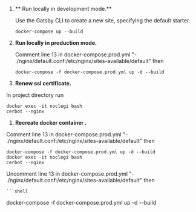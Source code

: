 
1.  ** Run locally in development mode.**

    Use the Gatsby CLI to create a new site, specifying the default starter.

    ```shell
    docker-compose up --build
    ```

1.  **Run locally in production mode.**

    Comment line 13 in docker-compose.prod.yml "- ./nginx/default.conf:/etc/nginx/sites-available/default" then

    ```shell
    docker-compose -f docker-compose.prod.yml up -d --build
    
    ```
    
  1.  **Renew ssl certificate.**

  In project directory run

  ```shell
  docker exec -it noclegi bash
  cerbot --nginx

  ```
  
  1.  **Recreate docker container .**

  Comment line 13 in docker-compose.prod.yml "- ./nginx/default.conf:/etc/nginx/sites-available/default" then

  ```shell
  docker-compose -f docker-compose.prod.yml up -d --build
  docker exec -it noclegi bash
  cerbot --nginx

  ```
  Uncomment line 13 in docker-compose.prod.yml "- ./nginx/default.conf:/etc/nginx/sites-available/default" then
  
    ```shell
  docker-compose -f docker-compose.prod.yml up -d --build

  ```
    
